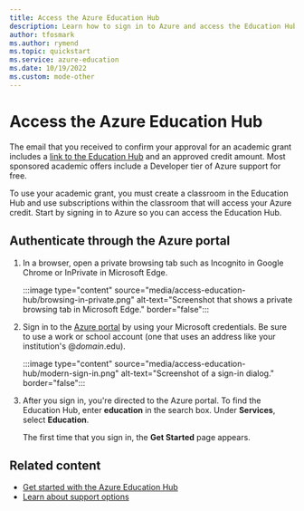 ```yaml
---
title: Access the Azure Education Hub
description: Learn how to sign in to Azure and access the Education Hub.
author: tfosmark
ms.author: rymend
ms.topic: quickstart
ms.service: azure-education
ms.date: 10/19/2022
ms.custom: mode-other
---
```


# Access the Azure Education Hub

The email that you received to confirm your approval for an academic grant includes a [link to the Education Hub](https://aka.ms/startedu) and an approved credit amount. Most sponsored academic offers include a Developer tier of Azure support for free.

To use your academic grant, you must create a classroom in the Education Hub and use subscriptions within the classroom that will access your Azure credit. Start by signing in to Azure so you can access the Education Hub.

## Authenticate through the Azure portal

1. In a browser, open a private browsing tab such as Incognito in Google Chrome or InPrivate in Microsoft Edge.

    :::image type="content" source="media/access-education-hub/browsing-in-private.png" alt-text="Screenshot that shows a private browsing tab in Microsoft Edge." border="false":::

1. Sign in to the [Azure portal](https://portal.azure.com) by using your Microsoft credentials. Be sure to use a work or school account (one that uses an address like your institution's @*domain*.edu).

   :::image type="content" source="media/access-education-hub/modern-sign-in.png" alt-text="Screenshot of a sign-in dialog." border="false":::

1. After you sign in, you're directed to the Azure portal. To find the Education Hub, enter **education** in the search box. Under **Services**, select **Education**.

   The first time that you sign in, the **Get Started** page appears.

## Related content

- [Get started with the Azure Education Hub](get-started-education-hub.md)  
- [Learn about support options](educator-service-desk.md)

